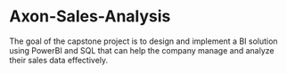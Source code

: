 # Axon-Sales-Analysis
The goal of the capstone project is to design and implement a BI solution using PowerBI and SQL that can help the company manage and analyze their sales data effectively.
